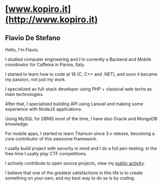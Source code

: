# [www.kopiro.it](http://www.kopiro.it)

## Flavio De Stefano

Hello, I'm Flavio.

I studied computer engineering and I'm currently a Backend and Mobile coordinator for Caffeina in Parma, Italy.

I started to learn how to code at 16 (C, C++ and .NET), and soon it became my passion, not just my work.

I specialized as full-stack developer using PHP + classical web techs as main technologies.

After that, I specialized building API using Laravel and making some experience with NodeJS applications.

Using MySQL for DBMS most of the time, I have also Oracle and MongoDB knowledge.

For mobile apps, I started to learn Titanium since 3.x release, becoming a core contributor of this awesome framework.

I usally build project with security in mind and I do a full pen-testing; in the free time I usally play CTF competitions.

I actively contribute to open source projects, view my [public activity](https://github.com/kopiro?tab=activity).

I believe that one of the greatest satisfactions in this life is to create something on your own,
and my best way to do so is by coding.

